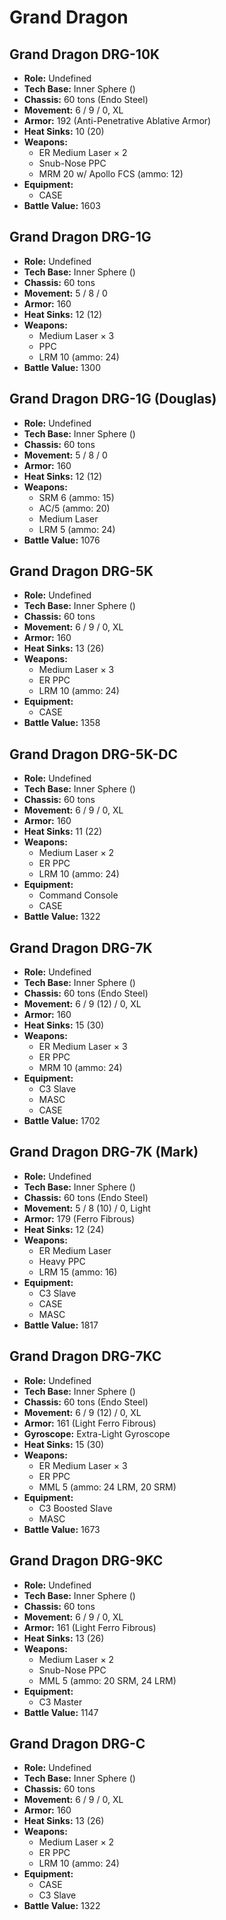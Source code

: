 # Grand Dragon
## Grand Dragon DRG-10K
- **Role:** Undefined
- **Tech Base:** Inner Sphere ()
- **Chassis:** 60 tons (Endo Steel)
- **Movement:** 6 / 9 / 0, XL
- **Armor:** 192 (Anti-Penetrative Ablative Armor)
- **Heat Sinks:** 10 (20)
- **Weapons:**
  - ER Medium Laser × 2
  - Snub-Nose PPC
  - MRM 20 w/ Apollo FCS (ammo: 12)
- **Equipment:**
  - CASE
- **Battle Value:** 1603

## Grand Dragon DRG-1G
- **Role:** Undefined
- **Tech Base:** Inner Sphere ()
- **Chassis:** 60 tons
- **Movement:** 5 / 8 / 0
- **Armor:** 160
- **Heat Sinks:** 12 (12)
- **Weapons:**
  - Medium Laser × 3
  - PPC
  - LRM 10 (ammo: 24)
- **Battle Value:** 1300

## Grand Dragon DRG-1G (Douglas)
- **Role:** Undefined
- **Tech Base:** Inner Sphere ()
- **Chassis:** 60 tons
- **Movement:** 5 / 8 / 0
- **Armor:** 160
- **Heat Sinks:** 12 (12)
- **Weapons:**
  - SRM 6 (ammo: 15)
  - AC/5 (ammo: 20)
  - Medium Laser
  - LRM 5 (ammo: 24)
- **Battle Value:** 1076

## Grand Dragon DRG-5K
- **Role:** Undefined
- **Tech Base:** Inner Sphere ()
- **Chassis:** 60 tons
- **Movement:** 6 / 9 / 0, XL
- **Armor:** 160
- **Heat Sinks:** 13 (26)
- **Weapons:**
  - Medium Laser × 3
  - ER PPC
  - LRM 10 (ammo: 24)
- **Equipment:**
  - CASE
- **Battle Value:** 1358

## Grand Dragon DRG-5K-DC
- **Role:** Undefined
- **Tech Base:** Inner Sphere ()
- **Chassis:** 60 tons
- **Movement:** 6 / 9 / 0, XL
- **Armor:** 160
- **Heat Sinks:** 11 (22)
- **Weapons:**
  - Medium Laser × 2
  - ER PPC
  - LRM 10 (ammo: 24)
- **Equipment:**
  - Command Console
  - CASE
- **Battle Value:** 1322

## Grand Dragon DRG-7K
- **Role:** Undefined
- **Tech Base:** Inner Sphere ()
- **Chassis:** 60 tons (Endo Steel)
- **Movement:** 6 / 9 (12) / 0, XL
- **Armor:** 160
- **Heat Sinks:** 15 (30)
- **Weapons:**
  - ER Medium Laser × 3
  - ER PPC
  - MRM 10 (ammo: 24)
- **Equipment:**
  - C3 Slave
  - MASC
  - CASE
- **Battle Value:** 1702

## Grand Dragon DRG-7K (Mark)
- **Role:** Undefined
- **Tech Base:** Inner Sphere ()
- **Chassis:** 60 tons (Endo Steel)
- **Movement:** 5 / 8 (10) / 0, Light
- **Armor:** 179 (Ferro Fibrous)
- **Heat Sinks:** 12 (24)
- **Weapons:**
  - ER Medium Laser
  - Heavy PPC
  - LRM 15 (ammo: 16)
- **Equipment:**
  - C3 Slave
  - CASE
  - MASC
- **Battle Value:** 1817

## Grand Dragon DRG-7KC
- **Role:** Undefined
- **Tech Base:** Inner Sphere ()
- **Chassis:** 60 tons (Endo Steel)
- **Movement:** 6 / 9 (12) / 0, XL
- **Armor:** 161 (Light Ferro Fibrous)
- **Gyroscope:** Extra-Light Gyroscope
- **Heat Sinks:** 15 (30)
- **Weapons:**
  - ER Medium Laser × 3
  - ER PPC
  - MML 5 (ammo: 24 LRM, 20 SRM)
- **Equipment:**
  - C3 Boosted Slave
  - MASC
- **Battle Value:** 1673

## Grand Dragon DRG-9KC
- **Role:** Undefined
- **Tech Base:** Inner Sphere ()
- **Chassis:** 60 tons
- **Movement:** 6 / 9 / 0, XL
- **Armor:** 161 (Light Ferro Fibrous)
- **Heat Sinks:** 13 (26)
- **Weapons:**
  - Medium Laser × 2
  - Snub-Nose PPC
  - MML 5 (ammo: 20 SRM, 24 LRM)
- **Equipment:**
  - C3 Master
- **Battle Value:** 1147

## Grand Dragon DRG-C
- **Role:** Undefined
- **Tech Base:** Inner Sphere ()
- **Chassis:** 60 tons
- **Movement:** 6 / 9 / 0, XL
- **Armor:** 160
- **Heat Sinks:** 13 (26)
- **Weapons:**
  - Medium Laser × 2
  - ER PPC
  - LRM 10 (ammo: 24)
- **Equipment:**
  - CASE
  - C3 Slave
- **Battle Value:** 1322

